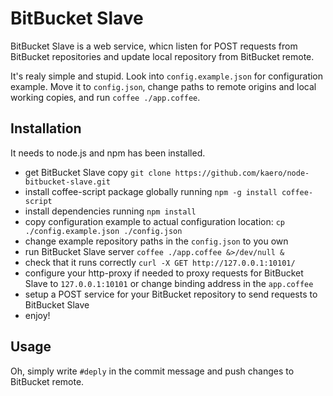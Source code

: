 # BitBucket Slave

BitBucket Slave is a web service, whicn listen for POST requests from BitBucket repositories
and update local repository from BitBucket remote.

It's realy simple and stupid. Look into `config.example.json` for configuration example. 
Move it to `config.json`, change paths to remote origins and local working copies, and run `coffee ./app.coffee`.

## Installation

It needs to node.js and npm has been installed.

* get BitBucket Slave copy `git clone https://github.com/kaero/node-bitbucket-slave.git`
* install coffee-script package globally running `npm -g install coffee-script`
* install dependencies running `npm install`
* copy configuration example to actual configuration location: `cp ./config.example.json ./config.json`
* change example repository paths in the `config.json` to you own
* run BitBucket Slave server `coffee ./app.coffee &>/dev/null &`
* check that it runs correctly `curl -X GET http://127.0.0.1:10101/`
* configure your http-proxy if needed to proxy requests for BitBucket Slave to `127.0.0.1:10101` or change binding address in the `app.coffee`
* setup a POST service for your BitBucket repository to send requests to BitBucket Slave
* enjoy!

## Usage

Oh, simply write `#deply` in the commit message and push changes to BitBucket remote.

